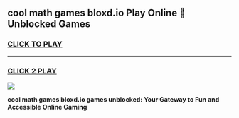 
## cool math games bloxd.io Play Online 👋 Unblocked Games
<h3>
<a href="https://news.freeplayer.one?title=cool_math_games_bloxd.io&ref=17CMG">CLICK TO PLAY</a></h3>
<hr>

<h3>
<a href="https://news.freeplayer.one?title=cool_math_games_bloxd.io&ref=17CMG">CLICK 2 PLAY</a>
  
</h3>

<a href="https://news.freeplayer.one?title=cool_math_games_bloxd.io&ref=17CMG/"><img src="https://clearcache.store/games.png"></a>


**cool math games bloxd.io games unblocked: Your Gateway to Fun and Accessible Online Gaming**
